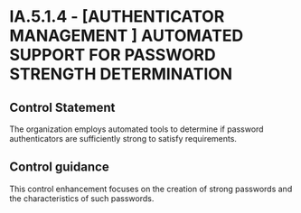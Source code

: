 # IA.5.1.4 - \[AUTHENTICATOR MANAGEMENT \] AUTOMATED SUPPORT FOR PASSWORD STRENGTH DETERMINATION

## Control Statement

The organization employs automated tools to determine if password authenticators are sufficiently strong to satisfy requirements.

## Control guidance

This control enhancement focuses on the creation of strong passwords and the characteristics of such passwords.
